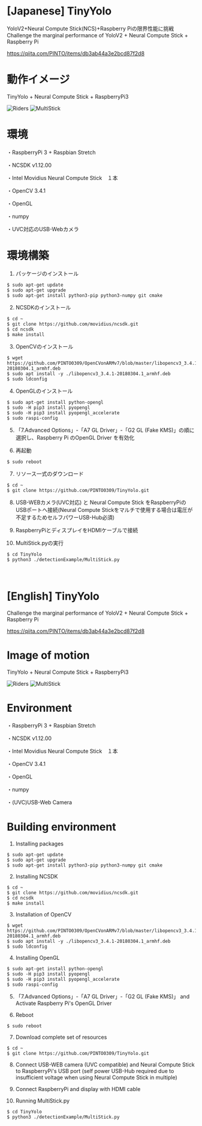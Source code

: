 # [Japanese] TinyYolo
YoloV2+Neural Compute Stick(NCS)+Raspberry Piの限界性能に挑戦　Challenge the marginal performance of YoloV2 + Neural Compute Stick + Raspberry Pi

https://qiita.com/PINTO/items/db3ab44a3e2bcd87f2d8

# 動作イメージ
TinyYolo + Neural Compute Stick + RaspberryPi3

![Riders](https://github.com/PINTO0309/TinyYolo/blob/master/media/Riders.gif)  ![MultiStick](https://github.com/PINTO0309/MobileNet-SSD/blob/master/media/MultiStick.jpeg)
# 環境
・RaspberryPi 3 + Raspbian Stretch

・NCSDK v1.12.00

・Intel Movidius Neural Compute Stick　１本

・OpenCV 3.4.1

・OpenGL

・numpy

・UVC対応のUSB-Webカメラ


# 環境構築
1. パッケージのインストール
```
$ sudo apt-get update
$ sudo apt-get upgrade
$ sudo apt-get install python3-pip python3-numpy git cmake
```
2. NCSDKのインストール
```
$ cd ~
$ git clone https://github.com/movidius/ncsdk.git
$ cd ncsdk
$ make install
```
3. OpenCVのインストール
```
$ wget https://github.com/PINTO0309/OpenCVonARMv7/blob/master/libopencv3_3.4.1-20180304.1_armhf.deb
$ sudo apt install -y ./libopencv3_3.4.1-20180304.1_armhf.deb
$ sudo ldconfig
```
4. OpenGLのインストール
```
$ sudo apt-get install python-opengl
$ sudo -H pip3 install pyopengl
$ sudo -H pip3 install pyopengl_accelerate
$ sudo raspi-config
```
5. 「7.Advanced Options」-「A7 GL Driver」-「G2 GL (Fake KMS)」の順に選択し、Raspberry Pi のOpenGL Driver を有効化

6. 再起動
```
$ sudo reboot
```
7. リソース一式のダウンロード
```
$ cd ~
$ git clone https://github.com/PINTO0309/TinyYolo.git
```
8. USB-WEBカメラ(UVC対応) と Neural Compute Stick をRaspberryPiのUSBポートへ接続(Neural Compute Stickをマルチで使用する場合は電圧が不足するためセルフパワーUSB-Hub必須)

9. RaspberryPiとディスプレイをHDMIケーブルで接続

10. MultiStick.pyの実行
```
$ cd TinyYolo
$ python3 ./detectionExample/MultiStick.py
```

　
　
 
# [English] TinyYolo
Challenge the marginal performance of YoloV2 + Neural Compute Stick + Raspberry Pi

https://qiita.com/PINTO/items/db3ab44a3e2bcd87f2d8

# Image of motion
TinyYolo + Neural Compute Stick + RaspberryPi3

![Riders](https://github.com/PINTO0309/TinyYolo/blob/master/media/Riders.gif)  ![MultiStick](https://github.com/PINTO0309/MobileNet-SSD/blob/master/media/MultiStick.jpeg)
# Environment
・RaspberryPi 3 + Raspbian Stretch

・NCSDK v1.12.00

・Intel Movidius Neural Compute Stick　１本

・OpenCV 3.4.1

・OpenGL

・numpy

・(UVC)USB-Web Camera


# Building environment
1. Installing packages
```
$ sudo apt-get update
$ sudo apt-get upgrade
$ sudo apt-get install python3-pip python3-numpy git cmake
```
2. Installing NCSDK
```
$ cd ~
$ git clone https://github.com/movidius/ncsdk.git
$ cd ncsdk
$ make install
```
3. Installation of OpenCV
```
$ wget https://github.com/PINTO0309/OpenCVonARMv7/blob/master/libopencv3_3.4.1-20180304.1_armhf.deb
$ sudo apt install -y ./libopencv3_3.4.1-20180304.1_armhf.deb
$ sudo ldconfig
```
4. Installing OpenGL
```
$ sudo apt-get install python-opengl
$ sudo -H pip3 install pyopengl
$ sudo -H pip3 install pyopengl_accelerate
$ sudo raspi-config
```
5. 「7.Advanced Options」-「A7 GL Driver」-「G2 GL (Fake KMS)」 and Activate Raspberry Pi's OpenGL Driver

6. Reboot
```
$ sudo reboot
```
7. Download complete set of resources
```
$ cd ~
$ git clone https://github.com/PINTO0309/TinyYolo.git
```
8. Connect USB-WEB camera (UVC compatible) and Neural Compute Stick to RaspberryPi's USB port (self power USB-Hub required due to insufficient voltage when using Neural Compute Stick in multiple)

9. Connect RaspberryPi and display with HDMI cable

10. Running MultiStick.py
```
$ cd TinyYolo
$ python3 ./detectionExample/MultiStick.py
```
